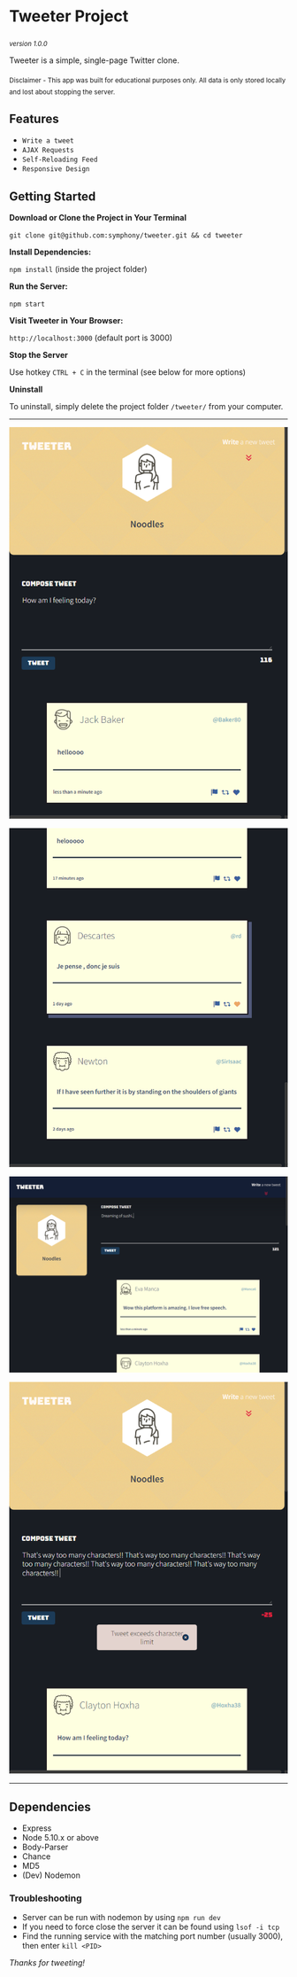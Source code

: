 # Tweeter Project
<sub>*version 1.0.0*</sub>

Tweeter is a simple, single-page Twitter clone.

<sub>Disclaimer - This app was built for educational purposes only. All data is only stored locally and lost about stopping the server.</sub>

## Features

* `Write a tweet`
* `AJAX Requests`
* `Self-Reloading Feed`
* `Responsive Design`

## Getting Started

**Download or Clone the Project in Your Terminal**

`git clone git@github.com:symphony/tweeter.git && cd tweeter`

**Install Dependencies:**

`npm install` (inside the project folder)

**Run the Server:**

`npm start`

**Visit Tweeter in Your Browser:**

`http://localhost:3000` (default port is 3000)

**Stop the Server**

Use hotkey `CTRL + C` in the terminal (see below for more options)

**Uninstall**

To uninstall, simply delete the project folder `/tweeter/` from your computer.

---

![Screenshot of Tweeter Mobile](docs/tweet1.png?raw=true "Tweeter Mobile")

![Screenshot of Mobile Feed](docs/tweet2.png?raw=true=x400 "Mobile Feed")

![Screenshot of Desktop View](docs/tweet3.png?raw=true=400 "Desktop View")

![Screenshot of Alert Box](docs/tweet4.png?raw=true "Alert Box")

---

## Dependencies

- Express
- Node 5.10.x or above
- Body-Parser
- Chance
- MD5
- (Dev) Nodemon


### Troubleshooting

 - Server can be run with nodemon by using `npm run dev`
 - If you need to force close the server it can be found using `lsof -i tcp`
 - Find the running service with the matching port number (usually 3000), then enter `kill <PID>`

*Thanks for tweeting!*
